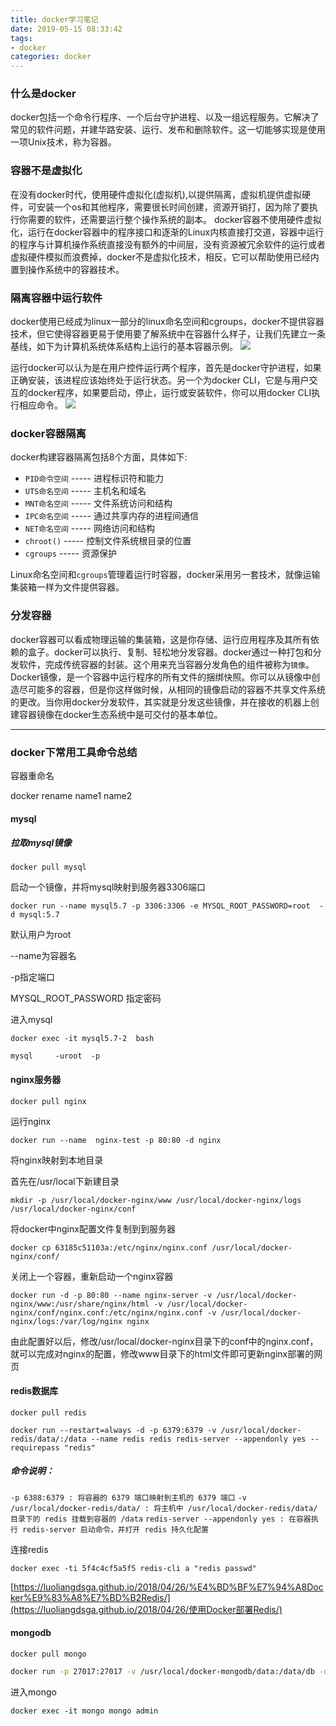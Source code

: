 ```yaml
---
title: docker学习笔记
date: 2019-05-15 08:33:42
tags:
- docker
categories: docker
---
```


### 什么是docker
docker包括一个命令行程序、一个后台守护进程、以及一组远程服务。它解决了常见的软件问题，并建华路安装、运行、发布和删除软件。这一切能够实现是使用一项Unix技术，称为容器。
### 容器不是虚拟化
在没有docker时代，使用硬件虚拟化(虚拟机),以提供隔离，虚拟机提供虚拟硬件，可安装一个os和其他程序，需要很长时间创建，资源开销打，因为除了要执行你需要的软件，还需要运行整个操作系统的副本。
docker容器不使用硬件虚拟化，运行在docker容器中的程序接口和逐渐的Linux内核直接打交道，容器中运行的程序与计算机操作系统直接没有额外的中间层，没有资源被冗余软件的运行或者虚拟硬件模拟而浪费掉，docker不是虚拟化技术，相反，它可以帮助使用已经内置到操作系统中的容器技术。
### 隔离容器中运行软件
docker使用已经成为linux一部分的linux命名空间和cgroups，docker不提供容器技术，但它使得容器更易于使用要了解系统中在容器什么样子，让我们先建立一条基线，如下为计算机系统体系结构上运行的基本容器示例。
![](instance.png)

运行docker可以认为是在用户控件运行两个程序，首先是docker守护进程，如果正确安装，该进程应该始终处于运行状态。另一个为docker CLI，它是与用户交互的docker程序，如果要启动，停止，运行或安装软件，你可以用docker CLI执行相应命令。
![](three.png)

### docker容器隔离
docker构建容器隔离包括8个方面，具体如下:  

* `PID命令空间` ----- 进程标识符和能力
* `UTS命名空间` ----- 主机名和域名
* `MNT命名空间` ----- 文件系统访问和结构
* `IPC命名空间` ----- 通过共享内存的进程间通信
* `NET命名空间` ----- 网络访问和结构 
* `chroot()`   ----- 控制文件系统根目录的位置
* `cgroups`    ----- 资源保护  

Linux命名空间和`cgroups`管理着运行时容器，docker采用另一套技术，就像运输集装箱一样为文件提供容器。  
### 分发容器
docker容器可以看成物理运输的集装箱，这是你存储、运行应用程序及其所有依赖的盒子。docker可以执行、复制、轻松地分发容器。docker通过一种打包和分发软件，完成传统容器的封装。这个用来充当容器分发角色的组件被称为`镜像`。  
Docker镜像，是一个容器中运行程序的所有文件的捆绑快照。你可以从镜像中创造尽可能多的容器，但是你这样做时候，从相同的镜像启动的容器不共享文件系统的更改。当你用docker分发软件，其实就是分发这些镜像，并在接收的机器上创建容器镜像在docker生态系统中是可交付的基本单位。

------

### docker下常用工具命令总结

容器重命名 

docker rename name1 name2

#### mysql

##### 拉取mysql镜像

`docker pull mysql`

启动一个镜像，并将mysql映射到服务器3306端口

`docker run --name mysql5.7 -p 3306:3306 -e MYSQL_ROOT_PASSWORD=root  -d mysql:5.7`

默认用户为root

--name为容器名

-p指定端口

MYSQL_ROOT_PASSWORD 指定密码

进入mysql

`docker exec -it mysql5.7-2  bash`

`mysql     -uroot  -p`

#### nginx服务器

`docker pull nginx`

运行nginx

`docker run --name  nginx-test -p 80:80 -d nginx`

将nginx映射到本地目录

首先在/usr/local下新建目录

`mkdir -p /usr/local/docker-nginx/www /usr/local/docker-nginx/logs /usr/local/docker-nginx/conf`

将docker中nginx配置文件复制到到服务器

`docker cp 63185c51103a:/etc/nginx/nginx.conf /usr/local/docker-nginx/conf/`

关闭上一个容器，重新启动一个nginx容器

`docker run -d -p 80:80 --name nginx-server -v /usr/local/docker-nginx/www:/usr/share/nginx/html -v /usr/local/docker-nginx/conf/nginx.conf:/etc/nginx/nginx.conf -v /usr/local/docker-nginx/logs:/var/log/nginx nginx`

由此配置好以后，修改/usr/local/docker-nginx目录下的conf中的nginx.conf，就可以完成对nginx的配置，修改www目录下的html文件即可更新nginx部署的网页

#### redis数据库

`docker pull redis`

`docker run --restart=always -d -p 6379:6379 -v /usr/local/docker-redis/data/:/data --name redis redis redis-server --appendonly yes --requirepass "redis"`

##### 命令说明：

`-p 6388:6379 : 将容器的 6379 端口映射到主机的 6379 端口`
`-v /usr/local/docker-redis/data/ : 将主机中 /usr/local/docker-redis/data/ 目录下的 redis 挂载到容器的 /data`
`redis-server --appendonly yes : 在容器执行 redis-server 启动命令，并打开 redis 持久化配置`

连接redis

`docker exec -ti 5f4c4cf5a5f5 redis-cli a "redis passwd"`

[https://luoliangdsga.github.io/2018/04/26/%E4%BD%BF%E7%94%A8Docker%E9%83%A8%E7%BD%B2Redis/](https://luoliangdsga.github.io/2018/04/26/使用Docker部署Redis/)

#### mongodb

`docker pull mongo`

```bash
docker run -p 27017:27017 -v /usr/local/docker-mongodb/data:/data/db -d mongo
```

进入mongo

`docker exec -it mongo mongo admin`



